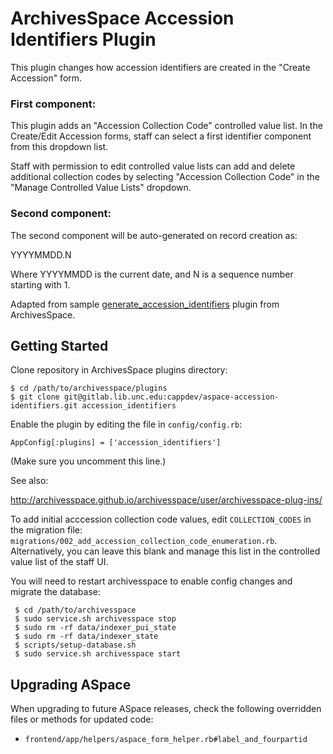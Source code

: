 ArchivesSpace Accession Identifiers Plugin
===============

This plugin changes how accession identifiers are created in the "Create Accession" form.

### First component: 
This plugin adds an "Accession Collection Code" controlled value list.
In the Create/Edit Accession forms, staff can select a first identifier component from this dropdown list.

Staff with permission to edit controlled value lists can add and delete additional collection codes by selecting 
"Accession Collection Code" in the "Manage Controlled Value Lists" dropdown.

### Second component:
The second component will be auto-generated on record creation as:

  YYYYMMDD.N

Where YYYYMMDD is the current date, and N is a sequence number starting with 1.

Adapted from sample [generate_accession_identifiers](https://github.com/archivesspace/archivesspace/tree/master/plugins/generate_accession_identifiers) plugin from ArchivesSpace.

## Getting Started

Clone repository in ArchivesSpace plugins directory:

    $ cd /path/to/archivesspace/plugins
    $ git clone git@gitlab.lib.unc.edu:cappdev/aspace-accession-identifiers.git accession_identifiers

Enable the plugin by editing the file in `config/config.rb`:

    AppConfig[:plugins] = ['accession_identifiers']

(Make sure you uncomment this line.)

See also:

  http://archivesspace.github.io/archivesspace/user/archivesspace-plug-ins/

To add initial acccession collection code values, edit `COLLECTION_CODES` in the migration file: 
`migrations/002_add_accession_collection_code_enumeration.rb`. Alternatively, you can leave this blank 
and manage this list in the controlled value list of the staff UI.

You will need to restart archivesspace to enable config changes and migrate the database:

     $ cd /path/to/archivesspace
     $ sudo service.sh archivesspace stop
     $ sudo rm -rf data/indexer_pui_state
     $ sudo rm -rf data/indexer_state
     $ scripts/setup-database.sh
     $ sudo service.sh archivesspace start

## Upgrading ASpace

When upgrading to future ASpace releases, check the following overridden files or methods for updated code:

- `frontend/app/helpers/aspace_form_helper.rb#label_and_fourpartid`
